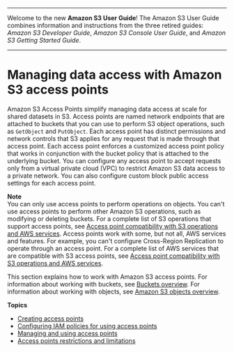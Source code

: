 --------

Welcome to the new **Amazon S3 User Guide**\! The Amazon S3 User Guide combines information and instructions from the three retired guides: *Amazon S3 Developer Guide*, *Amazon S3 Console User Guide*, and *Amazon S3 Getting Started Guide*\.

--------

# Managing data access with Amazon S3 access points<a name="access-points"></a>

Amazon S3 Access Points simplify managing data access at scale for shared datasets in S3\. Access points are named network endpoints that are attached to buckets that you can use to perform S3 object operations, such as `GetObject` and `PutObject`\. Each access point has distinct permissions and network controls that S3 applies for any request that is made through that access point\. Each access point enforces a customized access point policy that works in conjunction with the bucket policy that is attached to the underlying bucket\. You can configure any access point to accept requests only from a virtual private cloud \(VPC\) to restrict Amazon S3 data access to a private network\. You can also configure custom block public access settings for each access point\.

**Note**  
You can only use access points to perform operations on objects\. You can't use access points to perform other Amazon S3 operations, such as modifying or deleting buckets\. For a complete list of S3 operations that support access points, see [Access point compatibility with S3 operations and AWS services](using-access-points.md#access-points-service-api-support)\.
Access points work with some, but not all, AWS services and features\. For example, you can't configure Cross\-Region Replication to operate through an access point\. For a complete list of AWS services that are compatible with S3 access points, see [Access point compatibility with S3 operations and AWS services](using-access-points.md#access-points-service-api-support)\.

This section explains how to work with Amazon S3 access points\. For information about working with buckets, see [Buckets overview](UsingBucket.md)\. For information about working with objects, see [Amazon S3 objects overview](UsingObjects.md)\.

**Topics**
+ [Creating access points](creating-access-points.md)
+ [Configuring IAM policies for using access points](access-points-policies.md)
+ [Managing and using access points](using-access-points.md)
+ [Access points restrictions and limitations](access-points-restrictions-limitations.md)